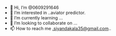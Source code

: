 - 👋 Hi, I’m @0609291646
- 👀 I’m interested in ..aviator predictor.
- 🌱 I’m currently learning ...
- 💞️ I’m looking to collaborate on ...
- 📫 How to reach me .siyandakala35@gmail.com..

<!---
0609291646/0609291646 is a ✨ special ✨ repository because its `README.md` (this file) appears on your GitHub profile.
You can click the Preview link to take a look at your changes.
--->
